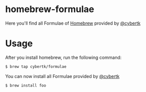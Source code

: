 # homebrew-formulae

Here you'll find all Formulae of [Homebrew](https://github.com/homebrew/homebrew) provided by [@cybertk][]

# Usage

After you install homebrew, run the following command:

```sh
$ brew tap cybertk/formulae
```

You can now install all Formulae provided by [@cybertk][]

```sh
$ brew install foo
```

[@cybertk]: https://github.com/cybertk
